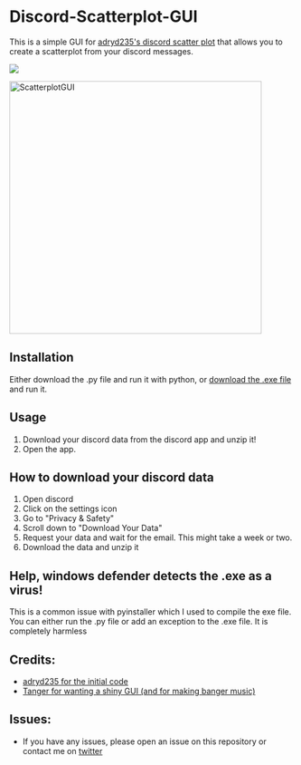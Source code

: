 # Discord-Scatterplot-GUI

This is a simple GUI for [adryd235's discord scatter plot](https://gist.github.com/adryd325/f811e975bf8240fb6e6555e57c3db7d2) that allows you to create a scatterplot from your discord messages.

![](C:\Users\Ander\Downloads\Skjermbilde%202024-03-24%20165446.png)

<img width="446" alt="ScatterplotGUI" src="https://github.com/TheSaltyGaming/Discord-Scatterplot-GUI/assets/38183890/552fe68f-9525-4c28-9da9-39be77b2d3e0">

## Installation

Either download the .py file and run it with python, or [download the .exe file](https://github.com/TheSaltyGaming/Discord-Scatterplot-GUI/releases) and run it.

## Usage

1. Download your discord data from the discord app and unzip it!
2. Open the app.

## How to download your discord data
1. Open discord
2. Click on the settings icon
3. Go to "Privacy & Safety"
4. Scroll down to "Download Your Data"
5. Request your data and wait for the email. This might take a week or two.
6. Download the data and unzip it

## Help, windows defender detects the .exe as a virus!
This is a common issue with pyinstaller which I used to compile the exe file. You can either run the .py file or add an exception to the .exe file. It is completely harmless

## Credits:
- [adryd235 for the initial code](https://gist.github.com/adryd325/f811e975bf8240fb6e6555e57c3db7d2)
- [Tanger for wanting a shiny GUI (and for making banger music)](https://x.com/tangermusic/status/1770097759174963269?s=20)

## Issues: 
- If you have any issues, please open an issue on this repository or contact me on [twitter](https://twitter.com/1KDVD)